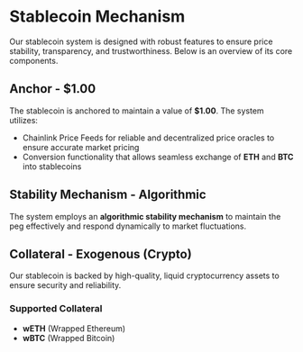 # Stablecoin Mechanism

Our stablecoin system is designed with robust features to ensure price stability, transparency, and trustworthiness. Below is an overview of its core components.

## Anchor - $1.00

The stablecoin is anchored to maintain a value of **$1.00**. The system utilizes:

* Chainlink Price Feeds for reliable and decentralized price oracles to ensure accurate market pricing
* Conversion functionality that allows seamless exchange of **ETH** and **BTC** into stablecoins

## Stability Mechanism - Algorithmic 

The system employs an **algorithmic stability mechanism** to maintain the peg effectively and respond dynamically to market fluctuations.

## Collateral - Exogenous (Crypto)

Our stablecoin is backed by high-quality, liquid cryptocurrency assets to ensure security and reliability.

### Supported Collateral

* **wETH** (Wrapped Ethereum)
* **wBTC** (Wrapped Bitcoin)